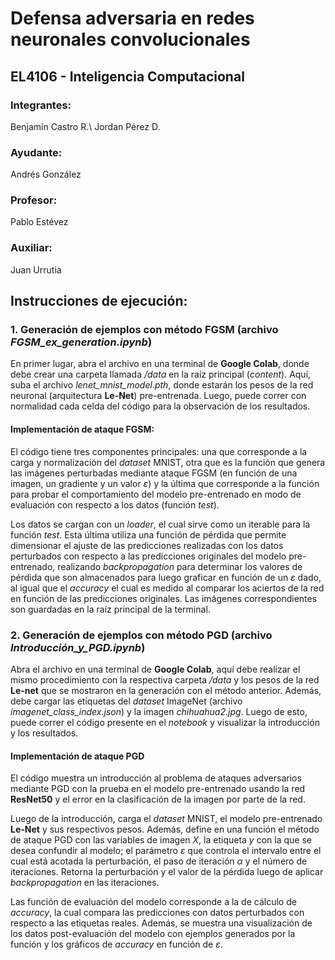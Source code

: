 # Defensa adversaria en redes neuronales convolucionales
## EL4106 - Inteligencia Computacional

### Integrantes:
Benjamín Castro R.\\
Jordan Pérez D.

### Ayudante:
Andrés González

### Profesor:
Pablo Estévez

### Auxiliar:
Juan Urrutia

## Instrucciones de ejecución:
### 1. Generación de ejemplos con método FGSM (archivo *FGSM_ex_generation.ipynb*)
En primer lugar, abra el archivo en una terminal de **Google Colab**, donde debe crear una carpeta llamada */data* en la raíz principal (*content*). Aquí, suba el archivo *lenet_mnist_model.pth*, donde estarán los pesos de la red neuronal (arquitectura **Le-Net**) pre-entrenada. Luego, puede correr con normalidad cada celda del código para la observación de los resultados.

#### Implementación de ataque FGSM:
El código tiene tres componentes principales: una que corresponde a la carga y normalización del *dataset* MNIST, otra que es la función que genera las imágenes perturbadas mediante ataque FGSM (en función de una imagen, un gradiente y un valor $\varepsilon$) y la última que corresponde a la función para probar el comportamiento del modelo pre-entrenado en modo de evaluación con respecto a los datos (función *test*).

Los datos se cargan con un *loader*, el cual sirve como un iterable para la función *test*. Esta última utiliza una función de pérdida que permite dimensionar el ajuste de las predicciones realizadas con los datos perturbados con respecto a las predicciones originales del modelo pre-entrenado, realizando *backpropagation* para determinar los valores de pérdida que son almacenados para luego graficar en función de un $\varepsilon$ dado, al igual que el *accuracy* el cual es medido al comparar los aciertos de la red en función de las predicciones originales. Las imágenes correspondientes son guardadas en la raíz principal de la terminal.

### 2. Generación de ejemplos con método PGD (archivo *Introducción_y_PGD.ipynb*)
Abra el archivo en una terminal de **Google Colab**, aquí debe realizar el mismo procedimiento con la respectiva carpeta */data* y los pesos de la red **Le-net** que se mostraron en la generación con el método anterior. Además, debe cargar las etiquetas del *dataset* ImageNet (archivo *imagenet_class_index.json*) y la imagen *chihuahua2.jpg*. Luego de esto, puede correr el código presente en el *notebook* y visualizar la introducción y los resultados.
#### Implementación de ataque PGD
El código muestra un introducción al problema de ataques adversarios mediante PGD con la prueba en el modelo pre-entrenado usando la red **ResNet50** y el error en la clasificación de la imagen por parte de la red.

Luego de la introducción, carga el *dataset* MNIST, el modelo pre-entrenado **Le-Net** y sus respectivos pesos. Además, define en una función el método de ataque PGD con las variables de imagen $X$, la etiqueta $y$ con la que se desea confundir al modelo; el parámetro $\varepsilon$ que controla el intervalo entre el cual está acotada la perturbación, el paso de iteración $\alpha$ y el número de iteraciones. Retorna la perturbación y el valor de la pérdida luego de aplicar *backpropagation* en las iteraciones. 

Las función de evaluación del modelo corresponde a la de cálculo de *accuracy*, la cual compara las predicciones con datos perturbados con respecto a las etiquetas reales. Además, se muestra una visualización de los datos post-evaluación del modelo con ejemplos generados por la función y los gráficos de *accuracy* en función de $\varepsilon$.

